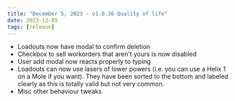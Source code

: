 ```yaml
---
title: "December 5, 2023 - v1.0.36 Quality of life"
date: 2023-12-05
tags: [release]
---
```


- Loadouts now have modal to confirm deletion
- Checkbox to sell workorders that aren't yours is now disabled
- User add modal now reacts properly to typing
- Loadouts can now use lasers of lower powers (i.e. you can use a Helix 1 on a Mole if you want). They have been sorted to the bottom and labeled clearly as this is totally valid but not very common.
- Misc other behaviour tweaks
